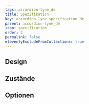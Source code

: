 ```yaml
---
tags: accordion-lyne_de
title: Spezifikation
key: accordion-lyne-specification_de
parent: accordion-lyne_de
icon: specification
order: 2
permalink: false
eleventyExcludeFromCollections: true
---
```


## Design 

## Zustände

## Optionen


